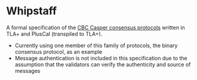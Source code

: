 # Whipstaff

A formal specification of the [CBC Casper consensus protocols](https://github.com/cbc-casper/cbc-casper-paper) written in TLA+ and PlusCal (transpiled to TLA+). 

- Currently using one member of this family of protocols, the binary consensus protocol, as an example
- Message authentication is not included in this specification due to the assumption that the validators can verify the authenticity and source of messages

